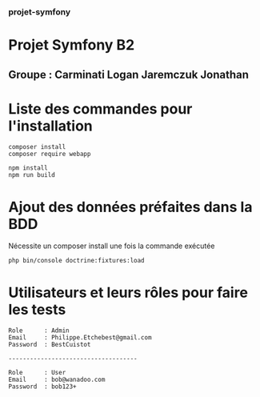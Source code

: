 ### projet-symfony
# Projet Symfony B2

## Groupe : Carminati Logan Jaremczuk Jonathan

# Liste des commandes pour l'installation
```
composer install
composer require webapp

npm install
npm run build
```

# Ajout des données préfaites dans la BDD
Nécessite un composer install une fois la commande exécutée
```
php bin/console doctrine:fixtures:load
```

# Utilisateurs et leurs rôles pour faire les tests

```
Role      : Admin
Email     : Philippe.Etchebest@gmail.com
Password  : BestCuistot

------------------------------------

Role      : User
Email     : bob@wanadoo.com
Password  : bob123+
```
